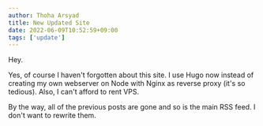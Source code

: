 ```yaml
---
author: Thoha Arsyad
title: New Updated Site
date: 2022-06-09T10:52:59+09:00
tags: ['update']
---
```


Hey.

Yes, of course I haven't forgotten about this site. I use Hugo now instead of creating my own webserver on Node with Nginx as reverse proxy (it's so tedious). Also, I can't afford to rent VPS.

By the way, all of the previous posts are gone and so is the main RSS feed. I don't want to rewrite them.
